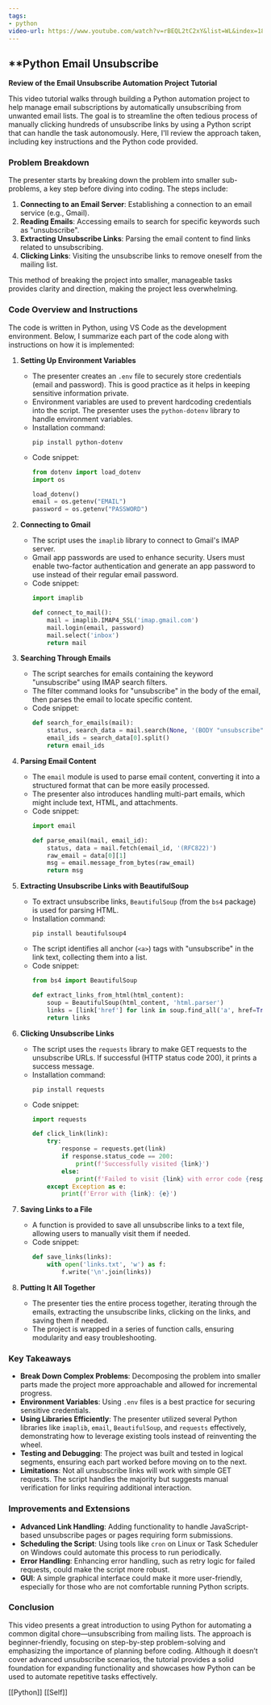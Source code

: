 ```yaml
---
tags:
- python
video-url: https://www.youtube.com/watch?v=rBEQL2tC2xY&list=WL&index=18
---
```


## **Python Email Unsubscribe

**Review of the Email Unsubscribe Automation Project Tutorial**

This video tutorial walks through building a Python automation project to help manage email subscriptions by automatically unsubscribing from unwanted email lists. The goal is to streamline the often tedious process of manually clicking hundreds of unsubscribe links by using a Python script that can handle the task autonomously. Here, I'll review the approach taken, including key instructions and the Python code provided.

### Problem Breakdown

The presenter starts by breaking down the problem into smaller sub-problems, a key step before diving into coding. The steps include:

1. **Connecting to an Email Server**: Establishing a connection to an email service (e.g., Gmail).
2. **Reading Emails**: Accessing emails to search for specific keywords such as "unsubscribe".
3. **Extracting Unsubscribe Links**: Parsing the email content to find links related to unsubscribing.
4. **Clicking Links**: Visiting the unsubscribe links to remove oneself from the mailing list.

This method of breaking the project into smaller, manageable tasks provides clarity and direction, making the project less overwhelming.

### Code Overview and Instructions

The code is written in Python, using VS Code as the development environment. Below, I summarize each part of the code along with instructions on how it is implemented:

1. **Setting Up Environment Variables**
   - The presenter creates an `.env` file to securely store credentials (email and password). This is good practice as it helps in keeping sensitive information private.
   - Environment variables are used to prevent hardcoding credentials into the script. The presenter uses the `python-dotenv` library to handle environment variables.
   - Installation command:
     ```
     pip install python-dotenv
     ```
   - Code snippet:
     ```python
     from dotenv import load_dotenv
     import os
     
     load_dotenv()
     email = os.getenv("EMAIL")
     password = os.getenv("PASSWORD")
     ```

2. **Connecting to Gmail**
   - The script uses the `imaplib` library to connect to Gmail's IMAP server.
   - Gmail app passwords are used to enhance security. Users must enable two-factor authentication and generate an app password to use instead of their regular email password.
   - Code snippet:
     ```python
     import imaplib
     
     def connect_to_mail():
         mail = imaplib.IMAP4_SSL('imap.gmail.com')
         mail.login(email, password)
         mail.select('inbox')
         return mail
     ```

3. **Searching Through Emails**
   - The script searches for emails containing the keyword "unsubscribe" using IMAP search filters.
   - The filter command looks for "unsubscribe" in the body of the email, then parses the email to locate specific content.
   - Code snippet:
     ```python
     def search_for_emails(mail):
         status, search_data = mail.search(None, '(BODY "unsubscribe")')
         email_ids = search_data[0].split()
         return email_ids
     ```

4. **Parsing Email Content**
   - The `email` module is used to parse email content, converting it into a structured format that can be more easily processed.
   - The presenter also introduces handling multi-part emails, which might include text, HTML, and attachments.
   - Code snippet:
     ```python
     import email
     
     def parse_email(mail, email_id):
         status, data = mail.fetch(email_id, '(RFC822)')
         raw_email = data[0][1]
         msg = email.message_from_bytes(raw_email)
         return msg
     ```

5. **Extracting Unsubscribe Links with BeautifulSoup**
   - To extract unsubscribe links, `BeautifulSoup` (from the `bs4` package) is used for parsing HTML.
   - Installation command:
     ```
     pip install beautifulsoup4
     ```
   - The script identifies all anchor (`<a>`) tags with "unsubscribe" in the link text, collecting them into a list.
   - Code snippet:
     ```python
     from bs4 import BeautifulSoup
     
     def extract_links_from_html(html_content):
         soup = BeautifulSoup(html_content, 'html.parser')
         links = [link['href'] for link in soup.find_all('a', href=True) if 'unsubscribe' in link['href'].lower()]
         return links
     ```

6. **Clicking Unsubscribe Links**
   - The script uses the `requests` library to make GET requests to the unsubscribe URLs. If successful (HTTP status code 200), it prints a success message.
   - Installation command:
     ```
     pip install requests
     ```
   - Code snippet:
     ```python
     import requests
     
     def click_link(link):
         try:
             response = requests.get(link)
             if response.status_code == 200:
                 print(f'Successfully visited {link}')
             else:
                 print(f'Failed to visit {link} with error code {response.status_code}')
         except Exception as e:
             print(f'Error with {link}: {e}')
     ```

7. **Saving Links to a File**
   - A function is provided to save all unsubscribe links to a text file, allowing users to manually visit them if needed.
   - Code snippet:
     ```python
     def save_links(links):
         with open('links.txt', 'w') as f:
             f.write('\n'.join(links))
     ```

8. **Putting It All Together**
   - The presenter ties the entire process together, iterating through the emails, extracting the unsubscribe links, clicking on the links, and saving them if needed.
   - The project is wrapped in a series of function calls, ensuring modularity and easy troubleshooting.

### Key Takeaways

- **Break Down Complex Problems**: Decomposing the problem into smaller parts made the project more approachable and allowed for incremental progress.
- **Environment Variables**: Using `.env` files is a best practice for securing sensitive credentials.
- **Using Libraries Efficiently**: The presenter utilized several Python libraries like `imaplib`, `email`, `BeautifulSoup`, and `requests` effectively, demonstrating how to leverage existing tools instead of reinventing the wheel.
- **Testing and Debugging**: The project was built and tested in logical segments, ensuring each part worked before moving on to the next.
- **Limitations**: Not all unsubscribe links will work with simple GET requests. The script handles the majority but suggests manual verification for links requiring additional interaction.

### Improvements and Extensions

- **Advanced Link Handling**: Adding functionality to handle JavaScript-based unsubscribe pages or pages requiring form submissions.
- **Scheduling the Script**: Using tools like `cron` on Linux or Task Scheduler on Windows could automate this process to run periodically.
- **Error Handling**: Enhancing error handling, such as retry logic for failed requests, could make the script more robust.
- **GUI**: A simple graphical interface could make it more user-friendly, especially for those who are not comfortable running Python scripts.

### Conclusion

This video presents a great introduction to using Python for automating a common digital chore—unsubscribing from mailing lists. The approach is beginner-friendly, focusing on step-by-step problem-solving and emphasizing the importance of planning before coding. Although it doesn’t cover advanced unsubscribe scenarios, the tutorial provides a solid foundation for expanding functionality and showcases how Python can be used to automate repetitive tasks effectively.

[[Python]]  [[Self]]
